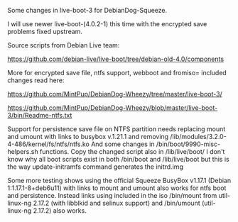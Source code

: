 Some changes in live-boot-3 for DebianDog-Squeeze.

I will use newer live-boot-(4.0.2-1) this time with the encrypted save problems fixed upstream.

Source scripts from Debian Live team:

https://github.com/debian-live/live-boot/tree/debian-old-4.0/components

More for encrypted save file, ntfs support, webboot and fromiso= included changes read here:

https://github.com/MintPup/DebianDog-Wheezy/tree/master/live-boot-3/

https://github.com/MintPup/DebianDog-Wheezy/blob/master/live-boot-3/bin/Readme-ntfs.txt

Support for persistence save file on NTFS partition needs replacing mount and umount with links to busybox v.1.21.1
and removing /lib/modules/3.2.0-4-486/kernel/fs/ntfs/ntfs.ko
And some changes in /bin/boot/9990-misc-helpers.sh functions. Copy the changed script also in /lib/live/boot/
I don't know why all boot scripts exist in both /bin/boot and /lib/live/boot but this is the way update-initramfs 
command generates the initrd.img

Some more testing shows using the official Squeeze BusyBox v1.17.1 (Debian 1:1.17.1-8+deb6u11) with links to mount and umount also works for ntfs boot and persistence. Instead links using included in the iso /bin/mount from util-linux-ng 2.17.2 (with libblkid and selinux support) and /bin/umount (util-linux-ng 2.17.2) also works.

